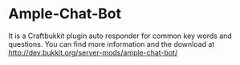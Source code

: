 Ample-Chat-Bot
==============

It is a Craftbukkit plugin auto responder for common key words and questions. You can find more information and the download at http://dev.bukkit.org/server-mods/ample-chat-bot/
